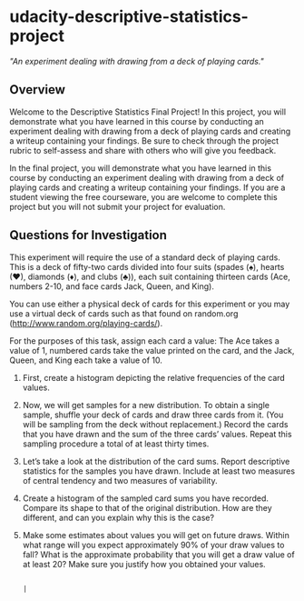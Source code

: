 # udacity-descriptive-statistics-project

*"An experiment dealing with drawing from a deck of playing cards."*


## Overview

Welcome to the Descriptive Statistics Final Project! In this project, you will demonstrate what you
have learned in this course by conducting an experiment dealing with drawing from a deck of playing
cards and creating a writeup containing your findings.  Be sure to check through the project rubric
to self-assess and share with others who will give you feedback.

In the final project, you will demonstrate what you have learned in this course by conducting an
experiment dealing with drawing from a deck of playing cards and creating a writeup containing your
findings. If you are a student viewing the free courseware, you are welcome to complete this project
but you will not submit your project for evaluation.

## Questions for Investigation

This experiment will require the use of a standard deck of playing cards. This is a deck of
fifty-two cards divided into four suits (spades (♠), hearts (♥), diamonds (♦), and clubs (♣)), each
suit containing thirteen cards (Ace, numbers 2-10, and face cards Jack, Queen, and King).

You can use either a physical deck of cards for this experiment or you may use a virtual deck of
cards such as that found on random.org (http://www.random.org/playing-cards/).

For the purposes of this task, assign each card a value: The Ace takes a value of 1, numbered cards
take the value printed on the card, and the Jack, Queen, and King each take a value of 10.

1. First, create a histogram depicting the relative frequencies of the card values.
2. Now, we will get samples for a new distribution. To obtain a single sample, shuffle your deck of
   cards and draw three cards from it. (You will be sampling from the deck without replacement.)
   Record the cards that you have drawn and the sum of the three cards’ values. Repeat this sampling
   procedure a total of at least thirty times.
3. Let’s take a look at the distribution of the card sums. Report descriptive statistics for the
   samples you have drawn. Include at least two measures of central tendency and two measures of
   variability.
4. Create a histogram of the sampled card sums you have recorded. Compare its shape to that of the
   original distribution. How are they different, and can you explain why this is the case?
5. Make some estimates about values you will get on future draws. Within what range will you expect
   approximately 90% of your draw values to fall? What is the approximate probability that you will
   get a draw value of at least 20? Make sure you justify how you obtained your values.

                                                                           |
